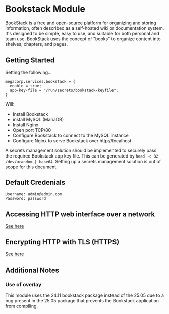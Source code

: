 # Bookstack Module
BookStack is a free and open-source platform for organizing and storing information, often described as a self-hosted wiki or documentation system. It's designed to be simple, easy to use, and suitable for both personal and team use. BookStack uses the concept of "books" to organize content into shelves, chapters, and pages.

## Getting Started
Setting the following...
```
megacorp.services.bookstack = {
  enable = true;
  app-key-file = "/run/secrets/bookstack-keyfile";
}
```
Will:
- Install Bookstack
- install MySQL (MariaDB)
- Install Nginx
- Open port TCP/80
- Configure Bookstack to connect to the MySQL instance
- Configure Nginx to serve Bookstack over http://localhost 

A secrets management solution should be implemented to securely pass the required Bookstack app key file. This can be generated by `head -c 32 /dev/urandom | base64`. Setting up a secrets management solution is out of scope for this document.

## Default Credenials
```
Username: admin@admin.com
Password: password
```

## Accessing HTTP web interface over a network
[See here](https://github.com/rapture-mc/mgc-nixos/tree/main/docs/making-services-accessible-via-network.md)

## Encrypting HTTP with TLS (HTTPS)
[See here](https://github.com/rapture-mc/mgc-nixos/tree/main/modules/_shared/nginx)

## Additional Notes

### Use of overlay
This module uses the 24.11 bookstack package instead of the 25.05 due to a bug present in the 25.05 package that prevents the Bookstack application from compiling.
